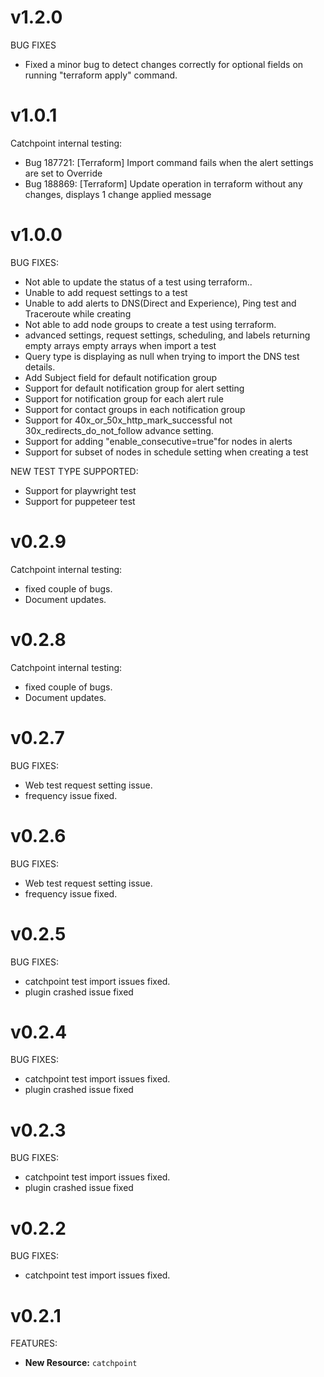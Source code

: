 # v1.2.0

BUG FIXES

* Fixed a minor bug to detect changes correctly for optional fields on running "terraform apply" command.

# v1.0.1

Catchpoint internal testing:

* Bug 187721: [Terraform] Import command fails when the alert settings are set to Override
* Bug 188869: [Terraform] Update operation in terraform without any changes, displays 1 change applied message

# v1.0.0

BUG FIXES:

* Not able to update the status of a test using terraform..
* Unable to add request settings to a test
* Unable to add alerts to DNS(Direct and Experience), Ping test and Traceroute while creating
* Not able to add node groups to create a test using terraform.
* advanced settings, request settings, scheduling, and labels returning empty arrays empty arrays when import a test
* Query type is displaying as null when trying to import the DNS test details.
* Add Subject field for default notification group
* Support for default notification group for alert setting
* Support for notification group for each alert rule
* Support for contact groups in each notification group
* Support for 40x_or_50x_http_mark_successful not 30x_redirects_do_not_follow advance setting.
* Support for adding "enable_consecutive=true"for nodes in alerts
* Support for subset of nodes in schedule setting when creating a test

NEW TEST TYPE SUPPORTED: 

* Support for playwright test
* Support for puppeteer test


# v0.2.9

Catchpoint internal testing:

* fixed couple of bugs.
* Document updates.

# v0.2.8

Catchpoint internal testing:

* fixed couple of bugs.
* Document updates.

# v0.2.7

BUG FIXES:

* Web test request setting issue.
* frequency issue fixed.

# v0.2.6

BUG FIXES:

* Web test request setting issue.
* frequency issue fixed.


# v0.2.5

BUG FIXES:

* catchpoint test import issues fixed.
* plugin crashed issue fixed
# v0.2.4

BUG FIXES:

* catchpoint test import issues fixed.
* plugin crashed issue fixed

# v0.2.3

BUG FIXES:

* catchpoint test import issues fixed.
* plugin crashed issue fixed

# v0.2.2

BUG FIXES:

* catchpoint test import issues fixed.

# v0.2.1

FEATURES:

* **New Resource:** `catchpoint`
